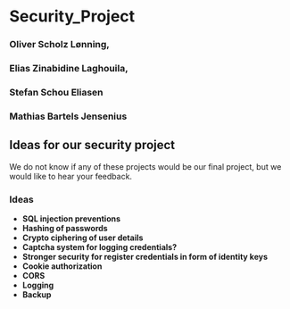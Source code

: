 # Security_Project
### Oliver Scholz Lønning,
### Elias Zinabidine Laghouila, 
### Stefan Schou Eliasen 
### Mathias Bartels Jensenius

## Ideas for our security project

We do not know if any of these projects would be our final project, but we would like to hear your feedback.

### Ideas

* **SQL injection preventions**
* **Hashing of passwords**
* **Crypto ciphering of user details**
* **Captcha system for logging credentials?**
* **Stronger security for register credentials in form of identity keys**
* **Cookie authorization**
* **CORS**
* **Logging**
* **Backup**
